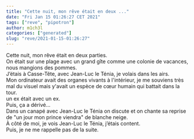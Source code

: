 ```yaml
---
title: "Cette nuit, mon rêve était en deux ..."
date: "Fri Jan 15 01:26:27 CET 2021"
tags: ["reve", "pipotron"]
author: m1ch3l
categories: ["generated"]
slug: "reve/2021-01-15-01:26:27"
---
```


Cette nuit, mon rêve était en deux parties.<br>
On était sur une plage avec un grand gîte comme une colonie de vacances, nous mangions des pommes.<br>
J’étais à Casse-Tête, avec Jean-Luc le Ténia, je volais dans les airs.<br>
Mon ordinateur avait des organes vivants à l'intérieur, je me souviens très mal du visuel mais y'avait un espèce de cœur humain qui battait dans la tour.<br>
un ex était avec un ex.<br>
Puis, ça a dérivé...<br>
Dans un canapé avec Jean-Luc le Ténia on discute et on chante sa reprise de "un jour mon prince viendra" de blanche neige.<br>
À côté de moi, je vois Jean-Luc le Ténia, j’étais content.<br>
Puis, je ne me rappelle pas de la suite.<br>
